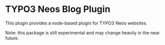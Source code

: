 TYPO3 Neos Blog Plugin
======================

This plugin provides a node-based plugin for TYPO3 Neos websites.

Note: this package is still experimental and may change heavily in the near future.